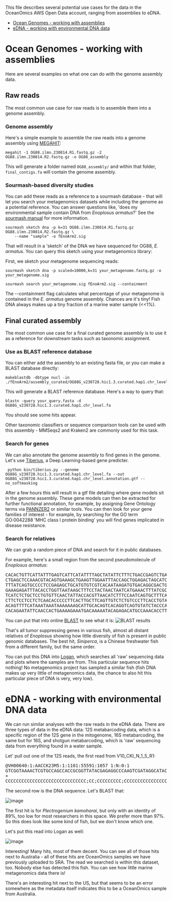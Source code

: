 This file describes several potential use cases for the data in the OceanOmics AWS Open Data account, ranging from assemblies to eDNA.

- [Ocean Genomes - working with assemblies](#ocean-genomes---working-with-assemblies)
- [eDNA - working with environmental DNA data](#eDNA---working-with-environmental-DNA-data)

# Ocean Genomes - working with assemblies

Here are several examples on what one can do with the genome assembly data.

## Raw reads

The most common use case for raw reads is to assemble them into a genome assembly.

### Genome assembly

Here's a simple example to assemble the raw reads into a genome assembly using [MEGAHIT](https://github.com/voutcn/megahit):

    megahit -1 OG88.ilmn.230814.R1.fastq.gz -2 OG88.ilmn.230814.R2.fastq.gz -o OG88_assembly
    
This will generate a folder named `OG88_assembly/` and within that folder, `final_contigs.fa` will contain the genome assembly.

### Sourmash-based diversity studies

You can add these reads as a reference to a sourmash database - that will let you search your metagenomics datasets while including the genome as a potential reference. You can answer questions like, 'does my environmental sample contain DNA from *Enoplosus armatus*?' See the [sourmash manual](https://sourmash.readthedocs.io/en/latest/sourmash-sketch.html) for more information.

    sourmash sketch dna -p k=31 OG88.ilmn.230814.R1.fastq.gz OG88.ilmn.230814.R2.fastq.gz \
        --name "sample" -o fEnoArm2.sig

That will result in a 'sketch' of the DNA we have sequenced for OG88, *E. armatus*.  You can query this sketch using your metagenomics library:

First, we sketch your metagenome sequencing reads:

    sourmash sketch dna -p scaled=10000,k=31 your_metagenome.fastq.gz -o your_metagenome.sig
    
    sourmash search your_metagenome.sig fEnoArm2.sig --containment

The --containment flag calculates what percentage of your metagenome is contained in the *E. armatus* genome assembly. Chances are it's tiny! Fish DNA always makes up a tiny fraction of a marine water sample (<<1%).

## Final curated assembly

The most common use case for a final curated genome assembly is to use it as a reference for downstream tasks such as taxonomic assignment.

### Use as BLAST reference database

You can either add the assembly to an existing fasta file, or you can make a BLAST database directly:

    makeblastdb -dbtype nucl -in ./fEnoArm2/assembly_curated/OG88G_v230728.hic1.3.curated.hap1.chr_level.fa

This will generate a BLAST reference database. Here's a way to query that:

    blastn -query your_query.fasta -d OG88G_v230728.hic1.3.curated.hap1.chr_level.fa

You should see some hits appear.

Other taxonomic classifiers or sequence comparison tools can be used with this assembly - MMSeqs2 and Kraken2 are commonly used for this task.

### Search for genes

We can also annotate the genome assembly to find genes in the genome. Let's use [Tiberius](https://github.com/Gaius-Augustus/Tiberius), a Deep Learning-based gene predicter.

     python bin/tiberius.py --genome OG88G_v230728.hic1.3.curated.hap1.chr_level.fa --out OG88G_v230728.hic1.3.curated.hap1.chr_level.annotation.gtf --no_softmasking

After a few hours this will result in a gtf file detailing where gene models sit in the genome assembly. These gene models can then be extracted for further functional annotation, for example, by assigning Gene Ontology terms via [PANNZER2](http://ekhidna2.biocenter.helsinki.fi/sanspanz/) or similar tools. You can then look for your gene families of interest - for example, by searching for the GO term GO:0042288 'MHC class I protein binding' you will find genes implicated in disease resistance.

### Search for relatives

We can grab a random piece of DNA and search for it in public databases.

For example, here's a small region from the second pseudomolecule of *Enoplosus armatus*:

<pre>
CACACTGTTCATTATTTGAGTCATTCATATTTTAGCTATATTCTTTCTGACCGAGTCTGA
CTGAGCTCCAAACGTACAGTGAAAGCTGAAGTTGGAATTTACCAGCTGGAGACTAGCATC
TTTATCAGTGCCCCTCCGAGAGCTGCATGTGTCGTCACAATAAGATGTGACAGGCGACTG
GAAAGAGATTTACACCTGGTTAATAAGCTTTCCTACTAACTAATCATGAAACTTTATCGC
TCATCTCTGCTCCTGTGTTCAACTATTACCACGTTAACATCTTTCCAATCAGTGCTTTCA
CTTCTCCTCCTCTCAACACCCCCTTCACTTGCTTCAGTTGTCTCTGTCCCTTCACCTGTA
ACAGTTTTCATAAATAAATAAAAAAAGCATTGCACAGTCACAGGTCAGTGTATCTACCCA
CACAGAATATTCAACCACTGAAAAGAAATGACAAAAATACAGAGACATGCCAAACACCTT
</pre>

You can put that into online [BLAST](https://blast.ncbi.nlm.nih.gov/Blast.cgi) to see what it is:
![BLAST results](https://github.com/user-attachments/assets/11ebc286-cc07-4fa2-9088-5a6efe9ff5e1)

That's all tumor suppressing genes in various fish, almost all distant relatives of *Enoplosus* showing how little diversity of fish is present in public genomic databases. The best hit, *Siniperca*, is a Chinese freshwater fish from a different family, but the same order.

You can put this DNA into [Logan](https://logan-search.org/), which searches all 'raw' sequencing data and plots where the samples are from. This particular sequence hits nothing! No metagenomics project has sampled a similar fish (fish DNA makes up very little of metagenomics data, the chance to also hit this particular piece of DNA is very, very low).

# eDNA - working with environmental DNA data

We can run similar analyses with the raw reads in the eDNA data. There are three types of data in the eDNA data: 12S metabarcoding data, which is a specific region of the 12S gene in the mitogenome, 16S metabarcoding, the same but for 16S, and shotgun metabarcoding, which is 'raw' sequencing data from everything found in a water sample.

Let' pull out one of the 12S reads, the first read from V10_CKI_N_1_5_R1:

<pre>
@VH00640:1:AACCK23M5:1:1101:55591:1057 1:N:0:1
GTCGGTAAAACTCGTGCCAGCCACCGCGGTTATACGAGAGGCCCAAGTCGATAGGCATACGGCGTAAAGAGTGGTTAAGGAACATTTACACTAGGGTCGAATATTTTCAAAGCCGTCATACGCCTATGAGAATGAGAAACTCA
+
CCCCCCCCCCCCCCCCCCCCCCCCCCCCCC;CC;CCCCCCCCC;CCCCCCCCCCCCCCCCCCCCCCC;CCCCCCCC-CCCCCCCCCCCCCCCCCCCCCCCCC;CCCC-CC;C-CCCCCC-CCCCCCCC-C-CCC-C-CCC;C;
</pre>

The second row is the DNA sequence. Let's BLAST that:

![image](https://github.com/user-attachments/assets/c393cd2e-6ef7-4a68-833d-2c223a252724)

The first hit is for *Plectrogenium kamoharai*, but only with an identity of 89%, too low for most researchers in this space. We prefer more than 97%. So this does look like some kind of fish, but we don't know which one. 

Let's put this read into Logan as well:

![image](https://github.com/user-attachments/assets/83438ce9-399d-41b6-90a3-e227b7552008)

Interesting! Many hits, most of them decent. You can see all of those hits next to Australia - all of these hits are OceanOmics samples we have previously uploaded to SRA. The read we searched is within this dataset, too. Nobody else has detected this fish. You can see how little marine metagenomics data there is!

There's an interesting hit next to the US, but that seems to be an error somewhere as the metadata itself indicates this to be a OceanOmics sample from Australia.
